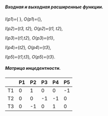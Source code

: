 ##### Входная и выходная расширенные функции.

*I*(*p1*)*=*{ }, 				*O(p1*)*=*{}*,*

*I*(*p2*)*=*{*t3, t2*}*, 		O*(*p2*)*=*{*t1, t2*}*,*

*I*(*p3*)*=*{*t1,t2*}*, 		 O*(*p3*)*=*{*t1}*,

*I*(*p4*)*=*{*t2*}*,			O*(*p4*)*=*{*t3*}*,*

*I*(*p5*)*=*{*t1,t3*}*, 		O*(*p5*)*=*{*t3*}.



##### Матрица инцедентности.

|      | P1   | P2   | P3   | P4   | P5   |
| ---- | ---- | ---- | ---- | ---- | ---- |
| T1   | 0    | 1    | 0    | 0    | -1   |
| T2   | 0    | 0    | -1   | -1   | 0    |
| T3   | 0    | -1   | 0    | 1    | 0    |

